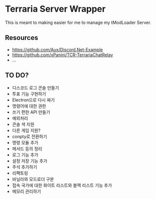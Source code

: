 Terraria Server Wrapper
=======================
This is meant to making easier for me to manage my tModLoader Server.

## Resources
- https://github.com/Aux/Discord.Net-Example
- https://github.com/xPanini/TCR-TerrariaChatRelay
- ...

## TO DO?

- 디스코드 로그 콘솔 만들기
- 투표 기능 구현하기
- Electron으로 다시 짜기
- 명령어에 대한 권한
- 쓰기 편한 API 만들기
- 예외처리
- 콘솔 색 지원
- 다른 게임 지원?
- conpty로 전환하기
- 명령 모듈 추가
- 메서드 등의 정리
- 로그 기능 추가
- 설정 저장 기능 추가
- 주석 추가하기
- 리팩토링
- 바닐라와 모드로더 구분
- 접속 국가에 대한 화이트 리스트와 블랙 리스트 기능 추가
- 메모리 관리하기